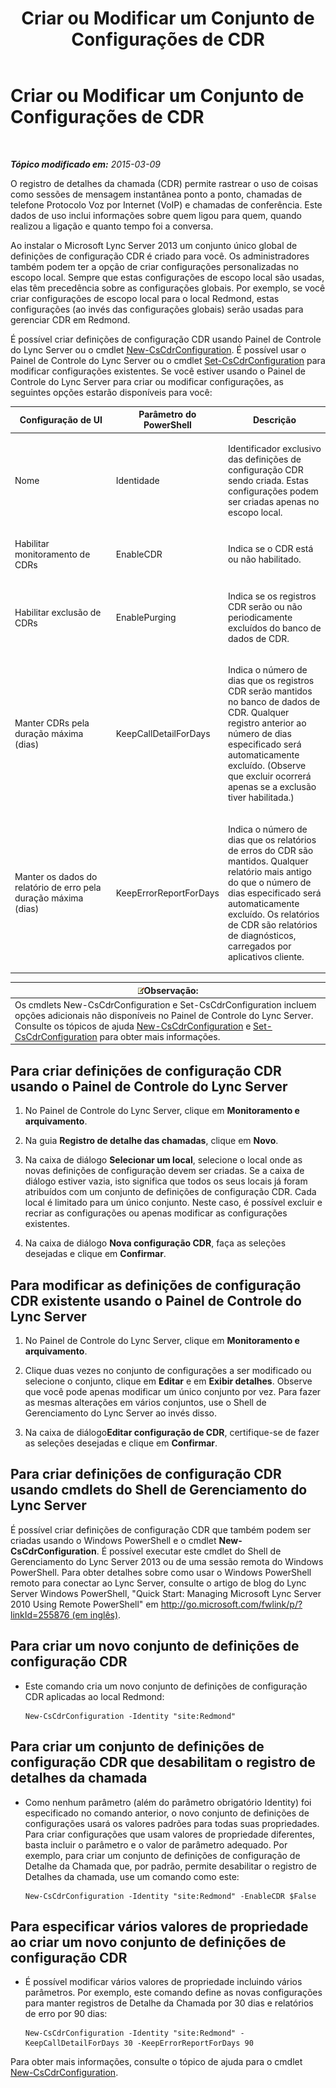 ﻿---
title: Criar ou Modificar um Conjunto de Configurações de CDR
TOCTitle: Criar ou Modificar um Conjunto de Configurações de CDR
ms:assetid: c830be5a-2a82-468d-9c46-d3fec0f79fd0
ms:mtpsurl: https://technet.microsoft.com/pt-br/library/JJ721878(v=OCS.15)
ms:contentKeyID: 49886405
ms.date: 05/19/2016
mtps_version: v=OCS.15
ms.translationtype: HT
---

# Criar ou Modificar um Conjunto de Configurações de CDR

 

_**Tópico modificado em:** 2015-03-09_

O registro de detalhes da chamada (CDR) permite rastrear o uso de coisas como sessões de mensagem instantânea ponto a ponto, chamadas de telefone Protocolo Voz por Internet (VoIP) e chamadas de conferência. Este dados de uso inclui informações sobre quem ligou para quem, quando realizou a ligação e quanto tempo foi a conversa.

Ao instalar o Microsoft Lync Server 2013 um conjunto único global de definições de configuração CDR é criado para você. Os administradores também podem ter a opção de criar configurações personalizadas no escopo local. Sempre que estas configurações de escopo local são usadas, elas têm precedência sobre as configurações globais. Por exemplo, se você criar configurações de escopo local para o local Redmond, estas configurações (ao invés das configurações globais) serão usadas para gerenciar CDR em Redmond.

É possível criar definições de configuração CDR usando Painel de Controle do Lync Server ou o cmdlet [New-CsCdrConfiguration](new-cscdrconfiguration.md). É possível usar o Painel de Controle do Lync Server ou o cmdlet [Set-CsCdrConfiguration](set-cscdrconfiguration.md) para modificar configurações existentes. Se você estiver usando o Painel de Controle do Lync Server para criar ou modificar configurações, as seguintes opções estarão disponíveis para você:


<table>
<colgroup>
<col style="width: 33%" />
<col style="width: 33%" />
<col style="width: 33%" />
</colgroup>
<thead>
<tr class="header">
<th>Configuração de UI</th>
<th>Parâmetro do PowerShell</th>
<th>Descrição</th>
</tr>
</thead>
<tbody>
<tr class="odd">
<td><p>Nome</p></td>
<td><p>Identidade</p></td>
<td><p>Identificador exclusivo das definições de configuração CDR sendo criada. Estas configurações podem ser criadas apenas no escopo local.</p></td>
</tr>
<tr class="even">
<td><p>Habilitar monitoramento de CDRs</p></td>
<td><p>EnableCDR</p></td>
<td><p>Indica se o CDR está ou não habilitado.</p></td>
</tr>
<tr class="odd">
<td><p>Habilitar exclusão de CDRs</p></td>
<td><p>EnablePurging</p></td>
<td><p>Indica se os registros CDR serão ou não periodicamente excluídos do banco de dados de CDR.</p></td>
</tr>
<tr class="even">
<td><p>Manter CDRs pela duração máxima (dias)</p></td>
<td><p>KeepCallDetailForDays</p></td>
<td><p>Indica o número de dias que os registros CDR serão mantidos no banco de dados de CDR. Qualquer registro anterior ao número de dias especificado será automaticamente excluído. (Observe que excluir ocorrerá apenas se a exclusão tiver habilitada.)</p></td>
</tr>
<tr class="odd">
<td><p>Manter os dados do relatório de erro pela duração máxima (dias)</p></td>
<td><p>KeepErrorReportForDays</p></td>
<td><p>Indica o número de dias que os relatórios de erros do CDR são mantidos. Qualquer relatório mais antigo do que o número de dias especificado será automaticamente excluído. Os relatórios de CDR são relatórios de diagnósticos, carregados por aplicativos cliente.</p></td>
</tr>
</tbody>
</table>


<table>
<thead>
<tr class="header">
<th><img src="images/Gg425756.note(OCS.15).gif" title="note" alt="note" />Observação:</th>
</tr>
</thead>
<tbody>
<tr class="odd">
<td>Os cmdlets New-CsCdrConfiguration e Set-CsCdrConfiguration incluem opções adicionais não disponíveis no Painel de Controle do Lync Server. Consulte os tópicos de ajuda <a href="new-cscdrconfiguration.md">New-CsCdrConfiguration</a> e <a href="set-cscdrconfiguration.md">Set-CsCdrConfiguration</a> para obter mais informações.</td>
</tr>
</tbody>
</table>


## Para criar definições de configuração CDR usando o Painel de Controle do Lync Server

1.  No Painel de Controle do Lync Server, clique em **Monitoramento e arquivamento**.

2.  Na guia **Registro de detalhe das chamadas**, clique em **Novo**.

3.  Na caixa de diálogo **Selecionar um local**, selecione o local onde as novas definições de configuração devem ser criadas. Se a caixa de diálogo estiver vazia, isto significa que todos os seus locais já foram atribuídos com um conjunto de definições de configuração CDR. Cada local é limitado para um único conjunto. Neste caso, é possível excluir e recriar as configurações ou apenas modificar as configurações existentes.

4.  Na caixa de diálogo **Nova configuração CDR**, faça as seleções desejadas e clique em **Confirmar**.

## Para modificar as definições de configuração CDR existente usando o Painel de Controle do Lync Server

1.  No Painel de Controle do Lync Server, clique em **Monitoramento e arquivamento**.

2.  Clique duas vezes no conjunto de configurações a ser modificado ou selecione o conjunto, clique em **Editar** e em **Exibir detalhes**. Observe que você pode apenas modificar um único conjunto por vez. Para fazer as mesmas alterações em vários conjuntos, use o Shell de Gerenciamento do Lync Server ao invés disso.

3.  Na caixa de diálogo**Editar configuração de CDR**, certifique-se de fazer as seleções desejadas e clique em **Confirmar**.

## Para criar definições de configuração CDR usando cmdlets do Shell de Gerenciamento do Lync Server

É possível criar definições de configuração CDR que também podem ser criadas usando o Windows PowerShell e o cmdlet **New-CsCdrConfiguration**. É possível executar este cmdlet do Shell de Gerenciamento do Lync Server 2013 ou de uma sessão remota do Windows PowerShell. Para obter detalhes sobre como usar o Windows PowerShell remoto para conectar ao Lync Server, consulte o artigo de blog do Lync Server Windows PowerShell, "Quick Start: Managing Microsoft Lync Server 2010 Using Remote PowerShell" em [http://go.microsoft.com/fwlink/p/?linkId=255876 (em inglês)](http://go.microsoft.com/fwlink/p/?linkid=255876).

## Para criar um novo conjunto de definições de configuração CDR

  - Este comando cria um novo conjunto de definições de configuração CDR aplicadas ao local Redmond:
    
        New-CsCdrConfiguration -Identity "site:Redmond"

## Para criar um conjunto de definições de configuração CDR que desabilitam o registro de detalhes da chamada

  - Como nenhum parâmetro (além do parâmetro obrigatório Identity) foi especificado no comando anterior, o novo conjunto de definições de configurações usará os valores padrões para todas suas propriedades. Para criar configurações que usam valores de propriedade diferentes, basta incluir o parâmetro e o valor de parâmetro adequado. Por exemplo, para criar um conjunto de definições de configuração de Detalhe da Chamada que, por padrão, permite desabilitar o registro de Detalhes da chamada, use um comando como este:
    
        New-CsCdrConfiguration -Identity "site:Redmond" -EnableCDR $False

## Para especificar vários valores de propriedade ao criar um novo conjunto de definições de configuração CDR

  - É possível modificar vários valores de propriedade incluindo vários parâmetros. Por exemplo, este comando define as novas configurações para manter registros de Detalhe da Chamada por 30 dias e relatórios de erro por 90 dias:
    
        New-CsCdrConfiguration -Identity "site:Redmond" -KeepCallDetailForDays 30 -KeepErrorReportForDays 90

Para obter mais informações, consulte o tópico de ajuda para o cmdlet [New-CsCdrConfiguration](new-cscdrconfiguration.md).

